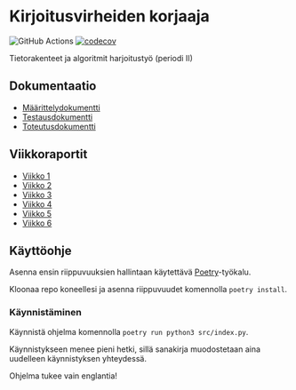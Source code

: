 # Kirjoitusvirheiden korjaaja

![GitHub Actions](https://github.com/tommijuslin/tiralabra/workflows/CI/badge.svg)
[![codecov](https://codecov.io/gh/tommijuslin/tiralabra/branch/main/graph/badge.svg?token=SNMHAHCGNT)](https://codecov.io/gh/tommijuslin/tiralabra)

Tietorakenteet ja algoritmit harjoitustyö (periodi II)

## Dokumentaatio

- [Määrittelydokumentti](https://github.com/tommijuslin/tiralabra/blob/main/dokumentaatio/maarittelydokumentti.md)
- [Testausdokumentti](https://github.com/tommijuslin/tiralabra/blob/main/dokumentaatio/testausdokumentti.md)
- [Toteutusdokumentti](https://github.com/tommijuslin/tiralabra/blob/main/dokumentaatio/toteutusdokumentti.md)

## Viikkoraportit

- [Viikko 1](https://github.com/tommijuslin/tiralabra/blob/main/dokumentaatio/viikko1.md)
- [Viikko 2](https://github.com/tommijuslin/tiralabra/blob/main/dokumentaatio/viikko2.md)
- [Viikko 3](https://github.com/tommijuslin/tiralabra/blob/main/dokumentaatio/viikko3.md)
- [Viikko 4](https://github.com/tommijuslin/tiralabra/blob/main/dokumentaatio/viikko4.md)
- [Viikko 5](https://github.com/tommijuslin/tiralabra/blob/main/dokumentaatio/viikko5.md)
- [Viikko 6](https://github.com/tommijuslin/tiralabra/blob/main/dokumentaatio/viikko6.md)

## Käyttöohje

Asenna ensin riippuvuuksien hallintaan käytettävä [Poetry](https://python-poetry.org/docs/)-työkalu.

Kloonaa repo koneellesi ja asenna riippuvuudet komennolla `poetry install`.

### Käynnistäminen

Käynnistä ohjelma komennolla `poetry run python3 src/index.py`.

Käynnistykseen menee pieni hetki, sillä sanakirja muodostetaan aina uudelleen käynnistyksen yhteydessä.

Ohjelma tukee vain englantia!

